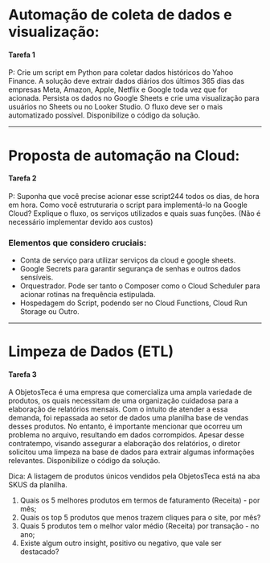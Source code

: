 # Automação de coleta de dados e visualização:

#### Tarefa 1

P: Crie um script em Python para coletar dados históricos do Yahoo Finance. A solução deve extrair dados diários dos últimos 365 dias das empresas Meta, Amazon, Apple, Netflix e Google toda vez que for acionada. Persista os dados no Google Sheets e crie uma visualização para usuários no Sheets ou no Looker Studio. O fluxo deve ser o mais automatizado possível. Disponibilize o código da solução.

---
# Proposta de automação na Cloud:

#### Tarefa 2

P: Suponha que você precise acionar esse script244 todos os dias, de hora em hora. Como você estruturaria o script para implementá-lo na Google Cloud? Explique o fluxo, os serviços utilizados e quais suas funções. (Não é necessário implementar devido aos custos)


### Elementos que considero cruciais:
- Conta de serviço para utilizar serviços da cloud e google sheets.
- Google Secrets para garantir segurança de senhas e outros dados sensíveis.
- Orquestrador. Pode ser tanto o Composer como o Cloud Scheduler para acionar rotinas na frequência estipulada.
- Hospedagem do Script, podendo ser no Cloud Functions, Cloud Run Storage ou Outro.

---
# Limpeza de Dados (ETL)

#### Tarefa 3

A ObjetosTeca é uma empresa que comercializa uma ampla variedade de produtos, os quais necessitam de uma organização cuidadosa para a elaboração de relatórios mensais. Com o intuito de atender a essa demanda, foi repassada ao setor de dados uma planilha base de vendas desses produtos. No entanto, é importante mencionar que ocorreu um problema no arquivo, resultando em dados corrompidos. Apesar desse contratempo, visando assegurar a elaboração dos relatórios, o diretor solicitou uma limpeza na base de dados para extrair algumas informações relevantes. Disponibilize o código da solução.

Dica: A listagem de produtos únicos vendidos pela ObjetosTeca está na aba SKUS da planilha.

1. Quais os 5 melhores produtos em termos de faturamento (Receita) - por mês;
2. Quais os top 5 produtos que menos trazem cliques para o site, por mês?
3. Quais 5 produtos tem o melhor valor médio (Receita) por transação - no ano;
4. Existe algum outro insight, positivo ou negativo, que vale ser destacado?
